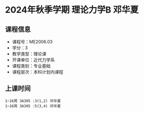 # 2024年秋季学期 理论力学B 邓华夏






## 课程信息

- 课程号：ME2006.03
- 学分：3
- 教学类型：理论课
- 开课单位：近代力学系
- 课程类别：专业基础
- 课程层次：本科计划内课程

## 上课时间

```
1~16周 3A305 :3(1,2) 邓华夏
1~16周 3A305 :5(3,4) 邓华夏
```

